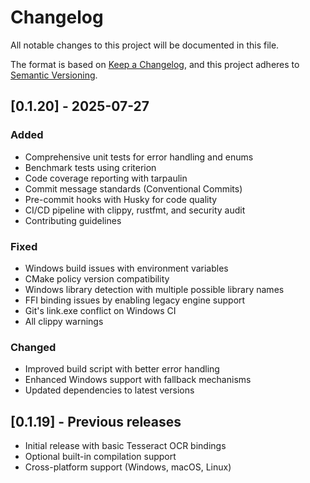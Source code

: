 # Changelog

All notable changes to this project will be documented in this file.

The format is based on [Keep a Changelog](https://keepachangelog.com/en/1.0.0/),
and this project adheres to [Semantic Versioning](https://semver.org/spec/v2.0.0.html).

## [0.1.20] - 2025-07-27

### Added
- Comprehensive unit tests for error handling and enums
- Benchmark tests using criterion
- Code coverage reporting with tarpaulin
- Commit message standards (Conventional Commits) 
- Pre-commit hooks with Husky for code quality
- CI/CD pipeline with clippy, rustfmt, and security audit
- Contributing guidelines

### Fixed
- Windows build issues with environment variables
- CMake policy version compatibility
- Windows library detection with multiple possible library names
- FFI binding issues by enabling legacy engine support
- Git's link.exe conflict on Windows CI
- All clippy warnings

### Changed
- Improved build script with better error handling
- Enhanced Windows support with fallback mechanisms
- Updated dependencies to latest versions

## [0.1.19] - Previous releases

- Initial release with basic Tesseract OCR bindings
- Optional built-in compilation support
- Cross-platform support (Windows, macOS, Linux)